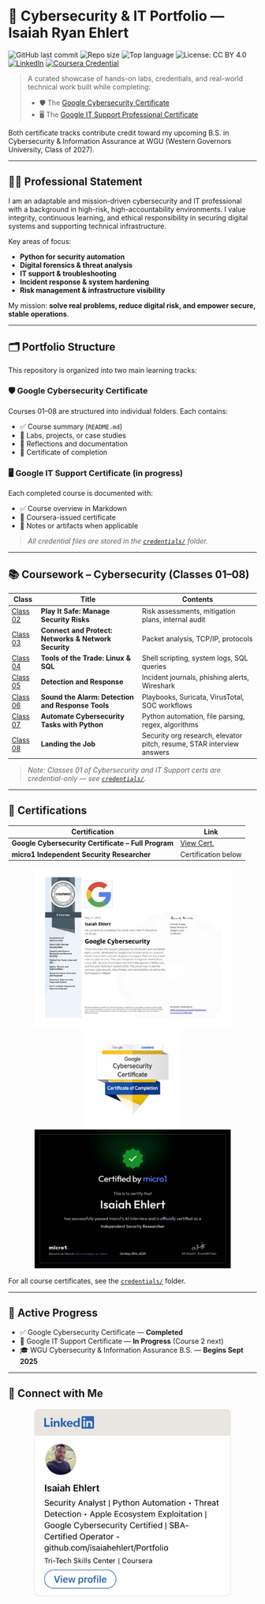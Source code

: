 # 🧭 Cybersecurity & IT Portfolio — Isaiah Ryan Ehlert

![GitHub last commit](https://img.shields.io/github/last-commit/isaiahehlert/Portfolio?color=blue)
![Repo size](https://img.shields.io/github/repo-size/isaiahehlert/Portfolio?color=green)
![Top language](https://img.shields.io/github/languages/top/isaiahehlert/Portfolio?color=yellow)
![License: CC BY 4.0](https://img.shields.io/badge/license-CC%20BY%204.0-lightgrey)
[![LinkedIn](https://img.shields.io/badge/LinkedIn-Isaiah%20Ehlert-blue?logo=linkedin)](https://www.linkedin.com/in/isaiah-ehlert-7ab859360)
[![Coursera Credential](https://img.shields.io/badge/Google%20Cybersecurity%20Certificate-Coursera-blueviolet?logo=coursera)](https://www.coursera.org/account/accomplishments/specialization/certificate/64C6COMILZRC)

> A curated showcase of hands-on labs, credentials, and real-world technical work built while completing:
> 
> - 🛡️ The [Google Cybersecurity Certificate](https://www.coursera.org/professional-certificates/google-cybersecurity)  
> - 🖥️ The [Google IT Support Professional Certificate](https://www.coursera.org/professional-certificates/google-it-support)

Both certificate tracks contribute credit toward my upcoming B.S. in Cybersecurity & Information Assurance at WGU (Western Governors University, Class of 2027).

---

## 👨‍💻 Professional Statement

I am an adaptable and mission-driven cybersecurity and IT professional with a background in high-risk, high-accountability environments. I value integrity, continuous learning, and ethical responsibility in securing digital systems and supporting technical infrastructure.

Key areas of focus:

- **Python for security automation**
- **Digital forensics & threat analysis**
- **IT support & troubleshooting**
- **Incident response & system hardening**
- **Risk management & infrastructure visibility**

My mission: **solve real problems, reduce digital risk, and empower secure, stable operations**.

---

## 🗂️ Portfolio Structure

This repository is organized into two main learning tracks:

### 🛡️ Google Cybersecurity Certificate  
Courses 01–08 are structured into individual folders. Each contains:

- ✅ Course summary (`README.md`)  
- 🧪 Labs, projects, or case studies  
- 📄 Reflections and documentation  
- 📜 Certificate of completion  

### 🖥️ Google IT Support Certificate (in progress)  
Each completed course is documented with:

- ✅ Course overview in Markdown  
- 📜 Coursera-issued certificate  
- 📄 Notes or artifacts when applicable  

> _All credential files are stored in the [`credentials/`](./credentials) folder._

---

## 📚 Coursework – Cybersecurity (Classes 01–08)

| Class | Title | Contents |
|-------|-------|----------|
| [Class 02](./Projects/Class-02-Play-It-Safe) | **Play It Safe: Manage Security Risks** | Risk assessments, mitigation plans, internal audit |
| [Class 03](./Projects/Class-03-Connect-and-Protect) | **Connect and Protect: Networks & Network Security** | Packet analysis, TCP/IP, protocols |
| [Class 04](./Projects/Class-04-Tools-of-the-Trade) | **Tools of the Trade: Linux & SQL** | Shell scripting, system logs, SQL queries |
| [Class 05](./Projects/Class-05-Detection-and-Response) | **Detection and Response** | Incident journals, phishing alerts, Wireshark |
| [Class 06](./Projects/Class-06-Sound-The-Alarm) | **Sound the Alarm: Detection and Response Tools** | Playbooks, Suricata, VirusTotal, SOC workflows |
| [Class 07](./Projects/Class-07-Automate-Cybersecurity-Tasks-With-Python) | **Automate Cybersecurity Tasks with Python** | Python automation, file parsing, regex, algorithms |
| [Class 08](./Projects/Class-08-Landing-the-Job) | **Landing the Job** | Security org research, elevator pitch, resume, STAR interview answers |

> _Note: Classes 01 of Cybersecurity and IT Support certs are credential-only — see [`credentials/`](./credentials)._

---

## 🧾 Certifications

<div align="center">

| Certification | Link |
|---------------|------|
| **Google Cybersecurity Certificate – Full Program** | [View Cert.](https://www.coursera.org/account/accomplishments/specialization/certificate/64C6COMILZRC) |
| **micro1 Independent Security Researcher** | Certification below |

</div>

<div align="center">

<img src="./credentials/assets/google-cybersecurity-certificate.jpeg" width="400" alt="Google Cybersecurity Certificate">

<img src="./credentials/assets/google-cybersecurity-badge.jpeg" width="200" alt="Cybersecurity Badge">

<img src="./credentials/assets/Micro1Certification.png" width="400" alt="micro1 Certification">

</div>

For all course certificates, see the [`credentials/`](./credentials) folder.

---

## 📌 Active Progress

- ✅ Google Cybersecurity Certificate — **Completed**
- 🔄 Google IT Support Certificate — **In Progress** (Course 2 next)
- 🎓 WGU Cybersecurity & Information Assurance B.S. — **Begins Sept 2025**

---

## 🔗 Connect with Me

<div align="center">
  <img src="./credentials/assets/Linkedin-profile-card.jpg" width="400" alt="LinkedIn Profile Card">
</div>
